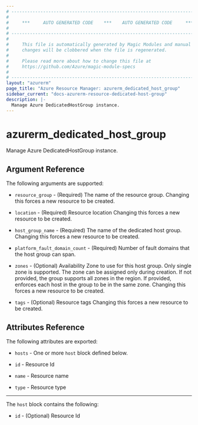 ```yaml
---
# ----------------------------------------------------------------------------
#
#     ***     AUTO GENERATED CODE    ***    AUTO GENERATED CODE     ***
#
# ----------------------------------------------------------------------------
#
#     This file is automatically generated by Magic Modules and manual
#     changes will be clobbered when the file is regenerated.
#
#     Please read more about how to change this file at
#     https://github.com/Azure/magic-module-specs
#
# ----------------------------------------------------------------------------
layout: "azurerm"
page_title: "Azure Resource Manager: azurerm_dedicated_host_group"
sidebar_current: "docs-azurerm-resource-dedicated-host-group"
description: |-
  Manage Azure DedicatedHostGroup instance.
---
```


# azurerm_dedicated_host_group

Manage Azure DedicatedHostGroup instance.


## Argument Reference

The following arguments are supported:

* `resource_group` - (Required) The name of the resource group. Changing this forces a new resource to be created.

* `location` - (Required) Resource location Changing this forces a new resource to be created.

* `host_group_name` - (Required) The name of the dedicated host group. Changing this forces a new resource to be created.

* `platform_fault_domain_count` - (Required) Number of fault domains that the host group can span.

* `zones` - (Optional) Availability Zone to use for this host group. Only single zone is supported. The zone can be assigned only during creation. If not provided, the group supports all zones in the region. If provided, enforces each host in the group to be in the same zone. Changing this forces a new resource to be created.

* `tags` - (Optional) Resource tags Changing this forces a new resource to be created.

## Attributes Reference

The following attributes are exported:

* `hosts` - One or more `host` block defined below.

* `id` - Resource Id

* `name` - Resource name

* `type` - Resource type


---

The `host` block contains the following:

* `id` - (Optional) Resource Id
